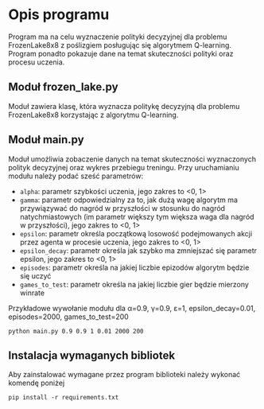 # Opis programu
Program ma na celu wyznaczenie polityki decyzyjnej dla problemu FrozenLake8x8 z poślizgiem posługując się algorytmem Q-learning. Program ponadto pokazuje dane na temat skuteczności polityki oraz procesu uczenia.

## Moduł frozen_lake.py
Moduł zawiera klasę, która wyznacza politykę decyzyjną dla problemu FrozenLake8x8 korzystając z algorytmu Q-learning.

## Moduł main.py
Moduł umożliwia zobaczenie danych na temat skuteczności wyznaczonych polityk decyzyjnej oraz wykres przebiegu treningu.
Przy uruchamianiu modułu należy podać sześć parametrów:
- `alpha`: parametr szybkości uczenia, jego zakres to <0, 1>
- `gamma`: parametr odpowiedzialny za to, jak dużą wagę algorytm ma przywiązywać do nagród w przyszłości w stosunku do nagród natychmiastowych (im parametr większy tym większa waga dla nagród w przyszłości), jego zakres to <0, 1>
- `epsilon`: parametr określa początkową losowość podejmowanych akcji przez agenta w procesie uczenia, jego zakres to <0, 1>
- `epsilon_decay`: parametr określa jak szybko ma zmniejszać się parametr epsilon, jego zakres to <0, 1>
- `episodes`: parametr określa na jakiej liczbie epizodów algorytm będzie się uczyć
- `games_to_test`: parametr określa na jakiej liczbie gier będzie mierzony winrate

Przykładowe wywołanie modułu dla α=0.9, γ=0.9, ε=1, epsilon_decay=0.01, episodes=2000, games_to_test=200
```
python main.py 0.9 0.9 1 0.01 2000 200
```

## Instalacja wymaganych bibliotek
Aby zainstalować wymagane przez program biblioteki należy wykonać komendę poniżej
```
pip install -r requirements.txt
```